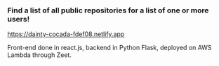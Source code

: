 ### Find a list of all public repositories for a list of one or more users!

https://dainty-cocada-fdef08.netlify.app

Front-end done in react.js, backend in Python Flask, deployed on AWS Lambda through Zeet.